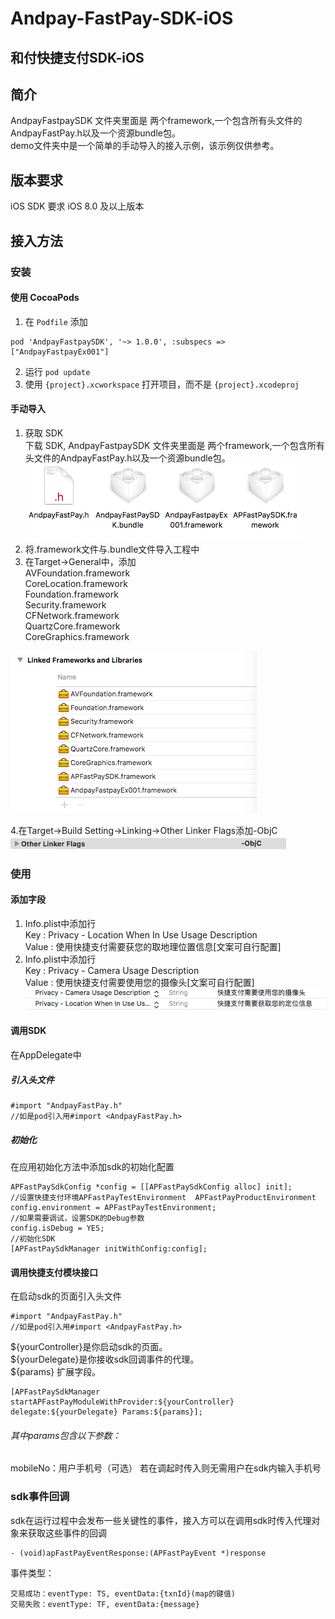 Andpay-FastPay-SDK-iOS
===================
和付快捷支付SDK-iOS
-------------------
## 简介
AndpayFastpaySDK 文件夹里面是 两个framework,一个包含所有头文件的AndpayFastPay.h以及一个资源bundle包。<br/>
demo文件夹中是一个简单的手动导入的接入示例，该示例仅供参考。

## 版本要求
iOS SDK 要求 iOS 8.0 及以上版本

## 接入方法
### 安装
#### 使用 CocoaPods
1. 在 `Podfile` 添加

```
pod 'AndpayFastpaySDK', '~> 1.0.0', :subspecs => ["AndpayFastpayEx001"]
```

2. 运行 `pod update`
3. 使用 `{project}.xcworkspace` 打开项目，而不是 `{project}.xcodeproj`

#### 手动导入
1. 获取 SDK<br/>
下载 SDK, AndpayFastpaySDK 文件夹里面是 两个framework,一个包含所有头文件的AndpayFastPay.h以及一个资源bundle包。<br/>
![](https://github.com/Andpay/Andpay-Fastpay-SDK-iOS/raw/master/img/sdkDir.png)
2. 将.framework文件与.bundle文件导入工程中
3. 在Target->General中，添加<br/>
AVFoundation.framework<br/>
CoreLocation.framework<br/>
Foundation.framework<br/>
Security.framework<br/>
CFNetwork.framework<br/>
QuartzCore.framework<br/>
CoreGraphics.framework<br/>

![](https://github.com/Andpay/Andpay-Fastpay-SDK-iOS/raw/master/img/dependencyFrameworks.png)

4.在Target->Build Setting->Linking->Other Linker Flags添加-ObjC<br/>
![](https://github.com/Andpay/Andpay-Fastpay-SDK-iOS/raw/master/img/otherLinkerFlags.png)
### 使用
#### 添加字段
1. Info.plist中添加行<br/>
   Key : Privacy - Location When In Use Usage Description<br/>
   Value : 使用快捷支付需要获您的取地理位置信息[文案可自行配置]<br />
2. Info.plist中添加行<br/>
	Key : Privacy - Camera Usage Description<br/>
	Value : 使用快捷支付需要使用您的摄像头[文案可自行配置]<br/>
![](https://github.com/Andpay/Andpay-Fastpay-SDK-iOS/raw/master/img/infoPlist.png)

#### 调用SDK

在AppDelegate中<br/>
##### 引入头文件

```
#import "AndpayFastPay.h"
//如是pod引入用#import <AndpayFastPay.h>
```
##### 初始化
在应用初始化方法中添加sdk的初始化配置

```
APFastPaySdkConfig *config = [[APFastPaySdkConfig alloc] init];
//设置快捷支付环境APFastPayTestEnvironment  APFastPayProductEnvironment
config.environment = APFastPayTestEnvironment;
//如果需要调试，设置SDK的Debug参数
config.isDebug = YES;
//初始化SDK   
[APFastPaySdkManager initWithConfig:config];
```

#### 调用快捷支付模块接口<br/>
在启动sdk的页面引入头文件

```
#import "AndpayFastPay.h"
//如是pod引入用#import <AndpayFastPay.h>
```
${yourController}是你启动sdk的页面。<br/>
${yourDelegate}是你接收sdk回调事件的代理。<br/>
${params} 扩展字段。<br/>

```
[APFastPaySdkManager startAPFastPayModuleWithProvider:${yourController} delegate:${yourDelegate} Params:${params}];
```
###### 其中params包含以下参数：<br/>
mobileNo：用户手机号（可选） 若在调起时传入则无需用户在sdk内输入手机号
	
### sdk事件回调
sdk在运行过程中会发布一些关键性的事件，接入方可以在调用sdk时传入代理对象来获取这些事件的回调<br/>
```
- (void)apFastPayEventResponse:(APFastPayEvent *)response
```

事件类型：<br/>
```
交易成功：eventType: TS, eventData:{txnId}(map的键值)
交易失败：eventType: TF, eventData:{message}
```
